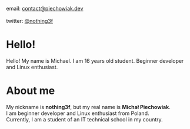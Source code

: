 email: <a href="mailto:contact@piechowiak.dev">contact@piechowiak.dev</a><br><br>twitter: <a href="https://twitter.com/nothing3f">@nothing3f</a>


# Hello!

Hello! My name is Michael. I am 16 years old student. Beginner developer and Linux enthusiast.

# About me

My nickname is **nothing3f**, but my real name is **Michał Piechowiak**.  
I am beginner developer and Linux enthusiast from Poland.  
Currently, I am a student of an IT technical school in my country.
